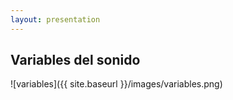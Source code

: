 ```yaml
---
layout: presentation 
---
```


## Variables del sonido

![variables]({{ site.baseurl }}/images/variables.png)